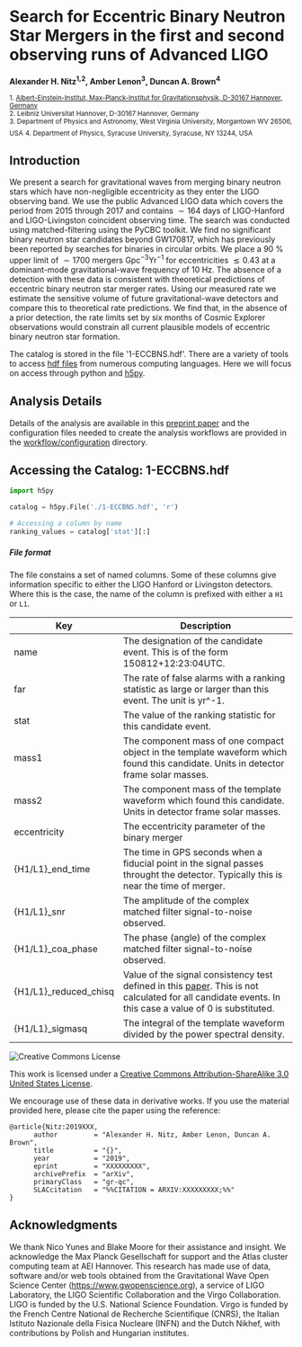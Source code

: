 # Search for Eccentric Binary Neutron Star Mergers in the first and second observing runs of Advanced LIGO
**Alexander H. Nitz<sup>1,2</sup>, Amber Lenon<sup>3</sup>, Duncan A. Brown<sup>4</sup>**


 <sub>1. [Albert-Einstein-Institut, Max-Planck-Institut for Gravitationsphysik, D-30167 Hannover, Germany](http://www.aei.mpg.de/obs-rel-cos)</sub>  
 <sub>2. Leibniz Universitat Hannover, D-30167 Hannover, Germany</sub>  
 <sub>3. Department of Physics and Astronomy, West Virginia University, Morgantown WV 26506, USA</sub>
 <sub>4. Department of Physics, Syracuse University, Syracuse, NY 13244, USA</sub>

## Introduction ##

We present a search for gravitational waves from merging binary neutron stars which have non-negligible eccentricity as they enter the LIGO observing band. We use the public Advanced LIGO data which covers the period from 2015 through 2017 and contains $\sim164$ days of LIGO-Hanford and LIGO-Livingston coincident observing time. The search was conducted using matched-filtering using the PyCBC toolkit. We find no significant binary neutron star candidates beyond GW170817, which has previously been reported by searches for binaries in circular orbits. We place a 90 \% upper limit of $\sim1700$  mergers $\textrm{Gpc}^{-3} \textrm{Yr}^{-1}$ for eccentricities $\lesssim 0.43$ at a dominant-mode gravitational-wave frequency of 10 Hz. The absence of a detection with these data is consistent with theoretical predictions of eccentric binary neutron star merger rates. Using our measured rate we estimate the sensitive volume of future gravitational-wave detectors and compare this to theoretical rate predictions. We find that, in the absence of a prior detection, the rate limits set by six months of Cosmic Explorer observations would constrain all current plausible models of eccentric binary neutron star formation.

The catalog is stored in the file '1-ECCBNS.hdf'. There are a variety of tools to access [hdf files](https://www.hdfgroup.org/) from numerous computing languages. Here we will focus on access through python and [h5py](www.h5py.org).

## Analysis Details ##
Details of the analysis are available in this [preprint paper]() and the configuration files needed to create the analysis workflows are provided in the [workflow/configuration](https://github.com/gwastro/eccentric-bns-search/tree/master/workflow/configuration) directory.

## Accessing the Catalog: 1-ECCBNS.hdf ##

```python
import h5py

catalog = h5py.File('./1-ECCBNS.hdf', 'r')

# Accessing a column by name
ranking_values = catalog['stat'][:]
```


##### File format #####
The file constains a set of named columns. Some of these columns give information specific to either the 
LIGO Hanford or Livingston detectors. Where this is the case, the name of the column is prefixed with either a `H1` or `L1`.

| Key           | Description                                                                                                                         |
|---------------|-------------------------------------------------------------------------------------------------------------------------------------|
| name          | The designation of the candidate event. This is of the form 150812+12:23:04UTC.                                                     |
| far           | The rate of false alarms with a ranking statistic as large or larger than this event. The unit is yr^-1.                                                                                                           |
| stat          | The value of the ranking statistic for this candidate event.                                                                                       |
| mass1         | The component mass of one compact object in the template waveform which found this candidate. Units in detector frame solar masses. |
| mass2         | The component mass of the template waveform which found this candidate. Units in detector frame solar masses.                       |
| eccentricity       | The eccentricity parameter of the binary merger    |
| {H1/L1}_end_time   | The time in GPS seconds when a fiducial point in the signal passes throught the detector. Typically this is near the time of merger.                                                                                                                              |                                                                                                                           |
| {H1/L1}_snr        | The amplitude of the complex matched filter signal-to-noise observed.                                                                                                                                    |
| {H1/L1}_coa_phase        | The phase (angle) of the complex matched filter signal-to-noise observed.                                                          |
| {H1/L1}_reduced_chisq |  Value of the signal consistency test defined in this [paper](https://arxiv.org/abs/gr-qc/0405045). This is not calculated for all candidate events. In this case a value of 0 is substituted.                                                                                                                                  |
| {H1/L1}_sigmasq       |   The integral of the template waveform divided by the power spectral density.


![Creative Commons License](https://i.creativecommons.org/l/by-sa/3.0/us/88x31.png "Creative Commons License")

This work is licensed under a [Creative Commons Attribution-ShareAlike 3.0 United States License](http://creativecommons.org/licenses/by-sa/3.0/us/).

We encourage use of these data in derivative works. If you use the material provided here, please cite the paper using the reference:

```
@article{Nitz:2019XXX,
      author         = "Alexander H. Nitz, Amber Lenon, Duncan A. Brown",
      title          = "{}",
      year           = "2019",
      eprint         = "XXXXXXXXX",
      archivePrefix  = "arXiv",
      primaryClass   = "gr-qc",
      SLACcitation   = "%%CITATION = ARXIV:XXXXXXXXX;%%"
}
```


## Acknowledgments ##
We thank Nico Yunes and Blake Moore for their assistance and insight. We acknowledge the Max Planck
Gesellschaft for support and the Atlas cluster computing
team at AEI Hannover. This research has made use of
data, software and/or web tools obtained from the Gravitational Wave Open Science Center (https://www.gwopenscience.org), a service of LIGO Laboratory, the
LIGO Scientific Collaboration and the Virgo Collaboration. LIGO is funded by the U.S. National Science
Foundation. Virgo is funded by the French Centre National de Recherche Scientifique (CNRS), the Italian Istituto Nazionale della Fisica Nucleare (INFN) and the
Dutch Nikhef, with contributions by Polish and Hungarian institutes.
